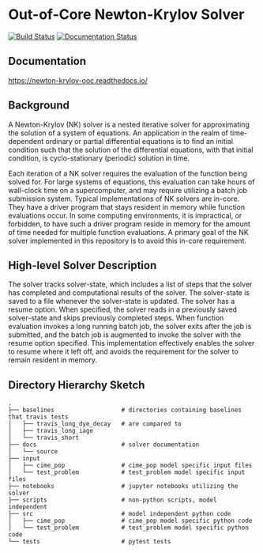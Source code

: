 # Out-of-Core Newton-Krylov Solver

[![Build Status](https://travis-ci.com/klindsay28/Newton-Krylov_OOC.svg?branch=master)](https://travis-ci.com/klindsay28/Newton-Krylov_OOC)
[![Documentation Status](https://readthedocs.org/projects/newton-krylov-ooc/badge/?version=latest)](https://newton-krylov-ooc.readthedocs.io/en/latest/?badge=latest)

## Documentation

https://newton-krylov-ooc.readthedocs.io/

## Background

A Newton-Krylov (NK) solver is a nested iterative solver for approximating the solution
of a system of equations.
An application in the realm of time-dependent ordinary or partial differential equations
is to find an initial condition such that the solution of the differential equations,
with that initial condition, is cyclo-stationary (periodic) solution in time.

Each iteration of a NK solver requires the evaluation of the function being solved for.
For large systems of equations, this evaluation can take hours of wall-clock time on a
supercomputer, and may require utilizing a batch job submission system.
Typical implementations of NK solvers are in-core.
They have a driver program that stays resident in memory while function evaluations
occur.
In some computing environments, it is impractical, or forbidden, to have such a driver
program reside in memory for the amount of time needed for multiple function
evaluations.
A primary goal of the NK solver implemented in this repository is to avoid this in-core
requirement.

## High-level Solver Description

The solver tracks solver-state, which includes a list of steps that the solver has
completed and computational results of the solver.
The solver-state is saved to a file whenever the solver-state is updated. The solver has
a resume option.
When specified, the solver reads in a previously saved solver-state and skips previously
completed steps.
When function evaluation invokes a long running batch job, the solver exits after the
job is submitted, and the batch job is augmented to invoke the solver with the resume
option specified.
This implementation effectively enables the solver to resume where it left off, and
avoids the requirement for the solver to remain resident in memory.

## Directory Hierarchy Sketch
```
.
├── baselines                   # directories containing baselines that travis tests
│   ├── travis_long_dye_decay   # are compared to
│   ├── travis_long_iage
│   └── travis_short
├── docs                        # solver documentation
│   └── source
├── input
│   ├── cime_pop                # cime_pop model specific input files
│   └── test_problem            # test_problem model specific input files
├── notebooks                   # jupyter notebooks utilizing the solver
├── scripts                     # non-python scripts, model independent
├── src                         # model independent python code
│   ├── cime_pop                # cime_pop model specific python code
│   └── test_problem            # test_problem model specific python code
└── tests                       # pytest tests

```
